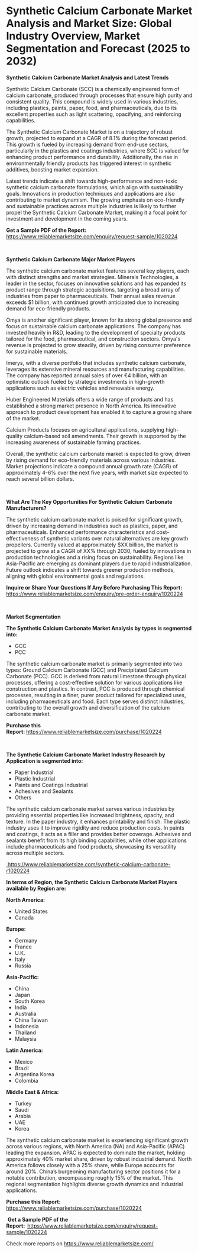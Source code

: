 <p><h1>Synthetic Calcium Carbonate Market Analysis and Market Size: Global Industry Overview, Market Segmentation and Forecast (2025 to 2032)</h1></p><p><strong>Synthetic Calcium Carbonate Market Analysis and Latest Trends</strong></p>
<p><p>Synthetic Calcium Carbonate (SCC) is a chemically engineered form of calcium carbonate, produced through processes that ensure high purity and consistent quality. This compound is widely used in various industries, including plastics, paints, paper, food, and pharmaceuticals, due to its excellent properties such as light scattering, opacifying, and reinforcing capabilities.</p><p>The Synthetic Calcium Carbonate Market is on a trajectory of robust growth, projected to expand at a CAGR of 8.1% during the forecast period. This growth is fueled by increasing demand from end-use sectors, particularly in the plastics and coatings industries, where SCC is valued for enhancing product performance and durability. Additionally, the rise in environmentally friendly products has triggered interest in synthetic additives, boosting market expansion.</p><p>Latest trends indicate a shift towards high-performance and non-toxic synthetic calcium carbonate formulations, which align with sustainability goals. Innovations in production techniques and applications are also contributing to market dynamism. The growing emphasis on eco-friendly and sustainable practices across multiple industries is likely to further propel the Synthetic Calcium Carbonate Market, making it a focal point for investment and development in the coming years.</p></p>
<p><strong>Get a Sample PDF of the Report:&nbsp;</strong> <a href="https://www.reliablemarketsize.com/enquiry/request-sample/1020224?utm_campaign=3217&utm_medium=2&utm_source=Github&utm_content=ia&utm_term=31032025&utm_id=synthetic-calcium-carbonate">https://www.reliablemarketsize.com/enquiry/request-sample/1020224</a></p>
<p>&nbsp;</p>
<p><strong>Synthetic Calcium Carbonate Major Market Players</strong></p>
<p><p>The synthetic calcium carbonate market features several key players, each with distinct strengths and market strategies. Minerals Technologies, a leader in the sector, focuses on innovative solutions and has expanded its product range through strategic acquisitions, targeting a broad array of industries from paper to pharmaceuticals. Their annual sales revenue exceeds $1 billion, with continued growth anticipated due to increasing demand for eco-friendly products.</p><p>Omya is another significant player, known for its strong global presence and focus on sustainable calcium carbonate applications. The company has invested heavily in R&D, leading to the development of specialty products tailored for the food, pharmaceutical, and construction sectors. Omya's revenue is projected to grow steadily, driven by rising consumer preference for sustainable materials.</p><p>Imerys, with a diverse portfolio that includes synthetic calcium carbonate, leverages its extensive mineral resources and manufacturing capabilities. The company has reported annual sales of over €4 billion, with an optimistic outlook fueled by strategic investments in high-growth applications such as electric vehicles and renewable energy.</p><p>Huber Engineered Materials offers a wide range of products and has established a strong market presence in North America. Its innovative approach to product development has enabled it to capture a growing share of the market. </p><p>Calcium Products focuses on agricultural applications, supplying high-quality calcium-based soil amendments. Their growth is supported by the increasing awareness of sustainable farming practices.</p><p>Overall, the synthetic calcium carbonate market is expected to grow, driven by rising demand for eco-friendly materials across various industries. Market projections indicate a compound annual growth rate (CAGR) of approximately 4-6% over the next five years, with market size expected to reach several billion dollars.</p></p>
<p>&nbsp;</p>
<p><strong>What Are The Key Opportunities For Synthetic Calcium Carbonate Manufacturers?</strong></p>
<p><p>The synthetic calcium carbonate market is poised for significant growth, driven by increasing demand in industries such as plastics, paper, and pharmaceuticals. Enhanced performance characteristics and cost-effectiveness of synthetic variants over natural alternatives are key growth propellers. Currently valued at approximately $XX billion, the market is projected to grow at a CAGR of XX% through 2030, fueled by innovations in production technologies and a rising focus on sustainability. Regions like Asia-Pacific are emerging as dominant players due to rapid industrialization. Future outlook indicates a shift towards greener production methods, aligning with global environmental goals and regulations.</p></p>
<p><strong>Inquire or Share Your Questions If Any Before Purchasing This Report:</strong> <a href="https://www.reliablemarketsize.com/enquiry/pre-order-enquiry/1020224?utm_campaign=3217&utm_medium=2&utm_source=Github&utm_content=ia&utm_term=31032025&utm_id=synthetic-calcium-carbonate">https://www.reliablemarketsize.com/enquiry/pre-order-enquiry/1020224</a></p>
<p>&nbsp;</p>
<p><strong>Market Segmentation</strong></p>
<p><strong>The Synthetic Calcium Carbonate Market Analysis by types is segmented into:</strong></p>
<p><ul><li>GCC</li><li>PCC</li></ul></p>
<p><p>The synthetic calcium carbonate market is primarily segmented into two types: Ground Calcium Carbonate (GCC) and Precipitated Calcium Carbonate (PCC). GCC is derived from natural limestone through physical processes, offering a cost-effective solution for various applications like construction and plastics. In contrast, PCC is produced through chemical processes, resulting in a finer, purer product tailored for specialized uses, including pharmaceuticals and food. Each type serves distinct industries, contributing to the overall growth and diversification of the calcium carbonate market.</p></p>
<p><strong>Purchase this Report:&nbsp;</strong><a href="https://www.reliablemarketsize.com/purchase/1020224?utm_campaign=3217&utm_medium=2&utm_source=Github&utm_content=ia&utm_term=31032025&utm_id=synthetic-calcium-carbonate">https://www.reliablemarketsize.com/purchase/1020224</a></p>
<p>&nbsp;</p>
<p><strong>The Synthetic Calcium Carbonate Market Industry Research by Application is segmented into:</strong></p>
<p><ul><li>Paper Industrial</li><li>Plastic Industrial</li><li>Paints and Coatings Industrial</li><li>Adhesives and Sealants</li><li>Others</li></ul></p>
<p><p>The synthetic calcium carbonate market serves various industries by providing essential properties like increased brightness, opacity, and texture. In the paper industry, it enhances printability and finish. The plastic industry uses it to improve rigidity and reduce production costs. In paints and coatings, it acts as a filler and provides better coverage. Adhesives and sealants benefit from its high binding capabilities, while other applications include pharmaceuticals and food products, showcasing its versatility across multiple sectors.</p></p>
<p><a href="https://www.reliablemarketsize.com/synthetic-calcium-carbonate-r1020224?utm_campaign=3217&utm_medium=2&utm_source=Github&utm_content=ia&utm_term=31032025&utm_id=synthetic-calcium-carbonate">&nbsp;https://www.reliablemarketsize.com/synthetic-calcium-carbonate-r1020224</a></p>
<p><strong>In terms of Region, the Synthetic Calcium Carbonate Market Players available by Region are:</strong></p>
<p>
    <p> <strong> North America: </strong>
        <ul>
            <li>United States</li>
            <li>Canada</li>
        </ul>
        </p> 
    <p> <strong> Europe: </strong>
        <ul>
            <li>Germany</li>
            <li>France</li>
            <li>U.K.</li>
            <li>Italy</li>
            <li>Russia</li>
        </ul>
        </p> 
    <p> <strong> Asia-Pacific: </strong>
        <ul>
            <li>China</li>
            <li>Japan</li>
            <li>South Korea</li>
            <li>India</li>
            <li>Australia</li>
            <li>China Taiwan</li>
            <li>Indonesia</li>
            <li>Thailand</li>
            <li>Malaysia</li>
        </ul>
        </p> 
    <p> <strong> Latin America: </strong>
        <ul>
            <li>Mexico</li>
            <li>Brazil</li>
            <li>Argentina Korea</li>
            <li>Colombia</li>
        </ul>
        </p> 
    <p> <strong> Middle East & Africa: </strong>
        <ul>
            <li>Turkey</li>
            <li>Saudi</li>
            <li>Arabia</li>
            <li>UAE</li>
            <li>Korea</li>
        </ul>
    </p>
    </p>
<p><p>The synthetic calcium carbonate market is experiencing significant growth across various regions, with North America (NA) and Asia-Pacific (APAC) leading the expansion. APAC is expected to dominate the market, holding approximately 40% market share, driven by robust industrial demand. North America follows closely with a 25% share, while Europe accounts for around 20%. China’s burgeoning manufacturing sector positions it for a notable contribution, encompassing roughly 15% of the market. This regional segmentation highlights diverse growth dynamics and industrial applications.</p></p>
<p><strong>Purchase this Report: </strong><a href="https://www.reliablemarketsize.com/purchase/1020224?utm_campaign=3217&utm_medium=2&utm_source=Github&utm_content=ia&utm_term=31032025&utm_id=synthetic-calcium-carbonate">https://www.reliablemarketsize.com/purchase/1020224</a></p>
<p>&nbsp;<strong>Get a Sample PDF of the Report:&nbsp;&nbsp;</strong><a href="https://www.reliablemarketsize.com/enquiry/request-sample/1020224?utm_campaign=3217&utm_medium=2&utm_source=Github&utm_content=ia&utm_term=31032025&utm_id=synthetic-calcium-carbonate">https://www.reliablemarketsize.com/enquiry/request-sample/1020224</a></p>
<p><strong></strong></p>
<p>Check more reports on <a href="https://www.reliablemarketsize.com/?utm_campaign=3217&utm_medium=2&utm_source=Github&utm_content=ia&utm_term=31032025&utm_id=synthetic-calcium-carbonate">https://www.reliablemarketsize.com/</a></p>